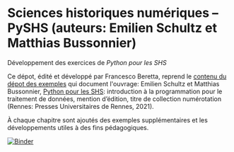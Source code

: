 # Sciences historiques numériques – PySHS (auteurs: Emilien Schultz et Matthias Bussonnier)


Développement des exercices de _Python pour les SHS_

Ce dépot, édité et développé par Francesco Beretta, reprend le [contenu du dépot des exemples](https://github.com/pyshs/exemples-manue) qui document l'ouvrage: Emilien Schultz et Matthias Bussonnier, [Python pour les SHS](http://www.pur-editions.fr/detail.php?idOuv=5092): introduction à la programmation pour le traitement de données, mention d’édition, titre de collection numérotation (Rennes: Presses Universitaires de Rennes, 2021).

À chaque chapitre sont ajoutés des exemples supplémentaires et les développements utiles à des fins pédagogiques.

[![Binder](https://mybinder.org/badge_logo.svg)](https://mybinder.org/v2/gh/Sciences-historiques-numeriques/shn-pyshs/HEAD)
